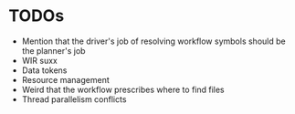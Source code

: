 # TODOs

- Mention that the driver's job of resolving workflow symbols should be the planner's job
- WIR suxx
- Data tokens
- Resource management
- Weird that the workflow prescribes where to find files
- Thread parallelism conflicts
